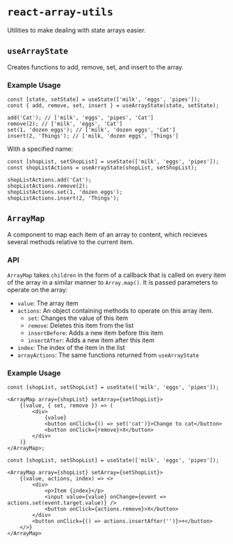 # `react-array-utils`

Utilities to make dealing with state arrays easier.

## `useArrayState`

Creates functions to add, remove, set, and insert to the array.

### Example Usage

```tsx
const [state, setState] = useState(['milk', 'eggs', 'pipes']);
const { add, remove, set, insert } = useArrayState(state, setState);

add('Cat'); // ['milk', 'eggs', 'pipes', 'Cat']
remove(2); // ['milk', 'eggs', 'Cat']
set(1, 'dozen eggs'); // ['milk', 'dozen eggs', 'Cat']
insert(2, 'Things'); // ['milk, 'dozen eggs', 'Things']
```

With a specified name:

```tsx
const [shopList, setShopList] = useState(['milk', 'eggs', 'pipes']);
const shopListActions = useArrayState(shopList, setShopList);

shopListActions.add('Cat');
shopListActions.remove(2);
shopListActions.set(1, 'dozen eggs');
shopListActions.insert(2, 'Things');
```

## `ArrayMap`

A component to map each item of an array to content, which recieves several methods relative to the current item.

### API

`ArrayMap` takes `children` in the form of a callback that is called on every
item of the array in a similar manner to `Array.map()`. It is passed parameters
to operate on the array:

- `value`: The array item
- `actions`: An object containing methods to operate on this array item.
    - `set`: Changes the value of this item
    - `remove`: Deletes this item from the list
    - `insertBefore`: Adds a new item before this item
    - `insertAfter`: Adds a new item after this item
- `index`: The index of the item in the list
- `arrayActions`: The same functions returned from `useArrayState`

### Example Usage

```tsx
const [shopList, setShopList] = useState(['milk', 'eggs', 'pipes']);

<ArrayMap array={shopList} setArray={setShopList}>
    {(value, { set, remove }) => (
        <div>
            {value}
            <button onClick={() => set('cat')}>Change to cat</button>
            <button onClick={remove}>X</button>
        </div>
    )}
</ArrayMap>;
```

```tsx
const [shopList, setShopList] = useState(['milk', 'eggs', 'pipes']);

<ArrayMap array={shopList} setArray={setShopList}>
    {(value, actions, index) => <>
        <div>
            <p>Item {index}</p>
            <input value={value} onChange={event => actions.set(event.target.value)} />
            <button onClick={actions.remove}>X</button>
        </div>
        <button onClick={() => actions.insertAfter('')}>+</button>
    </>}
</ArrayMap>
```
